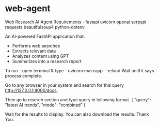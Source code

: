 # web-agent
Web Research AI Agent
Requirements - 
fastapi
uvicorn
openai
serpapi
requests
beautifulsoup4
python-dotenv


An AI-powered FastAPI application that:
- Performs web searches
- Extracts relevant data
- Analyzes content using GPT
- Summarizes into a research report

To run -
open terminal & type - 
uvicorn main:app --reload
Wait unitl it says process complete.

Go to any browser in your system and search for this query
http://127.0.0.1:8000/docs.

Then go to reserch section and type query in following format.
{
  "query": "latest AI trends",
  "mode": "combined"
}

Wait for the results to display.
You can also download the results.
Thank You.
